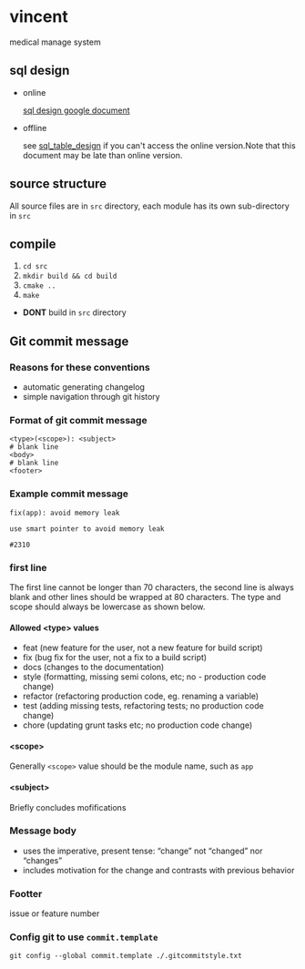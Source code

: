 # vincent

medical manage system

## sql design

- online

    [sql design google document](https://docs.google.com/document/d/1QlFliN9hr0bRWUpu1whWGgTl2qbUMroOrxDV7gtdL20/edit "google document for sql design")

- offline

    see [sql_table_design](https://htmlpreview.github.io/?https://github.com/advanced-data-processing-company/vincent/blob/master/sql_table_design.html "sql_table_design.html") if you can't access the online version.Note that this document may be late than online version.
## source structure

All source files are in `src` directory, each module has its own sub-directory in `src`

## compile
 1. `cd src`
 2. `mkdir build && cd build`
 3. `cmake ..`
 4. `make`

 - **DONT** build in `src` directory

 ## Git commit message
 ### Reasons for these conventions
  - automatic generating changelog
  - simple navigation through git history

### Format of git commit message
```
<type>(<scope>): <subject>
# blank line
<body>
# blank line
<footer>
```
### Example commit message
```
fix(app): avoid memory leak

use smart pointer to avoid memory leak

#2310
```
### first line
The first line cannot be longer than 70 characters, the second line is always blank and other lines should be wrapped at 80 characters. The type and scope should always be lowercase as shown below.
#### Allowed \<type> values
- feat (new feature for the user, not a new feature for build script)
- fix (bug fix for the user, not a fix to a build script)
- docs (changes to the documentation)
- style (formatting, missing semi colons, etc; no - production code change)
- refactor (refactoring production code, eg. renaming a variable)
- test (adding missing tests, refactoring tests; no production code change)
- chore (updating grunt tasks etc; no production code change)

#### \<scope>

Generally `<scope>` value should be  the module name, such as `app`

#### \<subject>
Briefly concludes mofifications

### Message body
- uses the imperative, present tense: “change” not “changed” nor “changes”
- includes motivation for the change and contrasts with previous behavior

### Footter
issue or feature number

### Config git to use `commit.template`
`git config --global commit.template ./.gitcommitstyle.txt`




